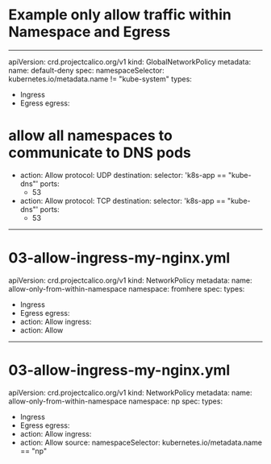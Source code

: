 # Example only allow traffic within Namespace and Egress 

---
apiVersion: crd.projectcalico.org/v1
kind: GlobalNetworkPolicy
metadata:
  name: default-deny
spec:
  namespaceSelector: kubernetes.io/metadata.name != "kube-system"
  types:
  - Ingress
  - Egress
  egress:
   # allow all namespaces to communicate to DNS pods
  - action: Allow
    protocol: UDP
    destination:
      selector: 'k8s-app == "kube-dns"'
      ports:
      - 53
  - action: Allow
    protocol: TCP
    destination:
      selector: 'k8s-app == "kube-dns"'
      ports:
      - 53
---
# 03-allow-ingress-my-nginx.yml
apiVersion: crd.projectcalico.org/v1
kind: NetworkPolicy
metadata:
  name: allow-only-from-within-namespace
  namespace: fromhere
spec:
  types:
  - Ingress
  - Egress
  egress:
  - action: Allow
  ingress:
  - action: Allow
---
# 03-allow-ingress-my-nginx.yml
apiVersion: crd.projectcalico.org/v1
kind: NetworkPolicy
metadata:
  name: allow-only-from-within-namespace
  namespace: np
spec:
  types:
  - Ingress
  - Egress
  egress:
  - action: Allow
  ingress:
  - action: Allow
    source:
      namespaceSelector: kubernetes.io/metadata.name == "np"
```
